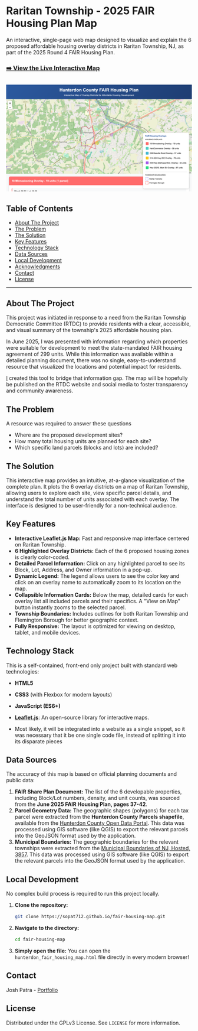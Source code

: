 # Raritan Township - 2025 FAIR Housing Plan Map

An interactive, single-page web map designed to visualize and explain the 6 proposed affordable housing overlay districts in Raritan Township, NJ, as part of the 2025 Round 4 FAIR Housing Plan.

### [➡️ View the Live Interactive Map](https://sopat712.github.io/fair-housing-map/)

![Screenshot of the Hunterdon County FAIR Housing Plan Map in action, showing the map, legend, and info cards.](Screenshots/initial-view.png)
---

## Table of Contents
- [About The Project](#about-the-project)
- [The Problem](#the-problem)
- [The Solution](#the-solution)
- [Key Features](#key-features)
- [Technology Stack](#technology-stack)
- [Data Sources](#data-sources)
- [Local Development](#local-development)
- [Acknowledgments](#acknowledgments)
- [Contact](#contact)
- [License](#license)

---

## About The Project

This project was initiated in response to a need from the Raritan Township Democratic Committee (RTDC) to provide residents with a clear, accessible, and visual summary of the township's 2025 affordable housing plan.

In June 2025, I was presented with information regarding which properties were suitable for development to meet the state-mandated FAIR housing agreement of 299 units. While this information was available within a detailed planning document, there was no single, easy-to-understand resource that visualized the locations and potential impact for residents.

[I](http://joshpatra.me) created this tool to bridge that information gap. The map will be hopefully be published on the RTDC website and social media to foster transparency and community awareness.

## The Problem

A resource was required to answer these questions

*   Where are the proposed development sites?
*   How many total housing units are planned for each site?
*   Which specific land parcels (blocks and lots) are included?

## The Solution

This interactive map provides an intuitive, at-a-glance visualization of the complete plan. It plots the 6 overlay districts on a map of Raritan Township, allowing users to explore each site, view specific parcel details, and understand the total number of units associated with each overlay. The interface is designed to be user-friendly for a non-technical audience.

## Key Features

*   **Interactive Leaflet.js Map:** Fast and responsive map interface centered on Raritan Township.
*   **6 Highlighted Overlay Districts:** Each of the 6 proposed housing zones is clearly color-coded.
*   **Detailed Parcel Information:** Click on any highlighted parcel to see its Block, Lot, Address, and Owner information in a pop-up.
*   **Dynamic Legend:** The legend allows users to see the color key and click on an overlay name to automatically zoom to its location on the map.
*   **Collapsible Information Cards:** Below the map, detailed cards for each overlay list all included parcels and their specifics. A "View on Map" button instantly zooms to the selected parcel.
*   **Township Boundaries:** Includes outlines for both Raritan Township and Flemington Borough for better geographic context.
*   **Fully Responsive:** The layout is optimized for viewing on desktop, tablet, and mobile devices.

## Technology Stack

This is a self-contained, front-end only project built with standard web technologies:
*   **HTML5**
*   **CSS3** (with Flexbox for modern layouts)
*   **JavaScript (ES6+)**
*   **[Leaflet.js](https://leafletjs.com/)**: An open-source library for interactive maps.

*   Most likely, it will be integrated into a website as a single snippet, so it was necessary that it be one single code file, instead of splitting it into its disparate pieces

## Data Sources

The accuracy of this map is based on official planning documents and public data:
1.  **FAIR Share Plan Document:** The list of the 6 developable properties, including Block/Lot numbers, density, and unit counts, was sourced from the **June 2025 FAIR Housing Plan, pages 37-42**.
2.  **Parcel Geometry Data:** The geographic shapes (polygons) for each tax parcel were extracted from the **Hunterdon County Parcels shapefile**, available from the [Hunterdon County Open Data Portal](https://www.arcgis.com/home/item.html?id=d66b1a4ce7d046649f5189e8840a792d). This data was processed using GIS software (like QGIS) to export the relevant parcels into the GeoJSON format used by the application.
3.  **Municipal Boundaries:** The geographic boundaries for the relevant townships were extracted from the [Municipal Boundaries of NJ, Hosted, 3857](https://njogis-newjersey.opendata.arcgis.com/datasets/newjersey::municipal-boundaries-of-nj-hosted-3857/explore). This data was processed using GIS software (like QGIS) to export the relevant parcels into the GeoJSON format used by the application.

## Local Development

No complex build process is required to run this project locally.

1.  **Clone the repository:**
    ```sh
    git clone https://sopat712.github.io/fair-housing-map.git
    ```
    
2.  **Navigate to the directory:**
    ```sh
    cd fair-housing-map
    ```
    
3.  **Simply open the file:**
    You can open the `hunterdon_fair_housing_map.html` file directly in every modern browser!

## Contact
Josh Patra - [Portfolio](http://joshpatra.me)

## License
Distributed under the GPLv3 License. See `LICENSE` for more information.
